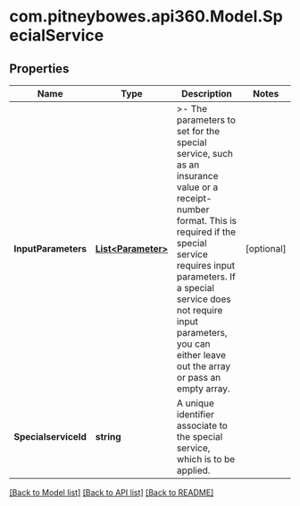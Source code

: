 # com.pitneybowes.api360.Model.SpecialService

## Properties

Name | Type | Description | Notes
------------ | ------------- | ------------- | -------------
**InputParameters** | [**List&lt;Parameter&gt;**](Parameter.md) | &gt;- The parameters to set for the special service, such as an insurance value or a receipt-number format. This is required if the special service requires input parameters. If a special service does not require input parameters, you can either leave out the array or pass an empty array. | [optional] 
**SpecialserviceId** | **string** | A unique identifier associate to the special service, which is to be applied. | 

[[Back to Model list]](../README.md#documentation-for-models) [[Back to API list]](../README.md#documentation-for-api-endpoints) [[Back to README]](../README.md)

